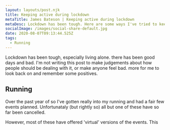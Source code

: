 ```yaml
---
layout: layouts/post.njk
title: Keeping active during lockdown
metaTitle: James Bateson | Keeping active during lockdown
metaDesc: Lockdown has been tough. Here are some ways I've tried to keep active.
socialImage: /images/social-share-default.jpg
date: 2020-08-07T09:13:44.525Z
tags:
  - Running
---
```

Lockdown has been tough, especially living alone. there has been good days and bad. I'm not writing this post to make judgements about how people should be dealing with it, or make anyone feel bad. more for me to look back on and remember some positives.

## Running

Over the past year of so I've gotten really into my running and had a fair few events planned. Unfortunataly (but rightly so) all but one of these have so far been cancelled.

However, most of these have offered 'virtual' versions of the events. This 